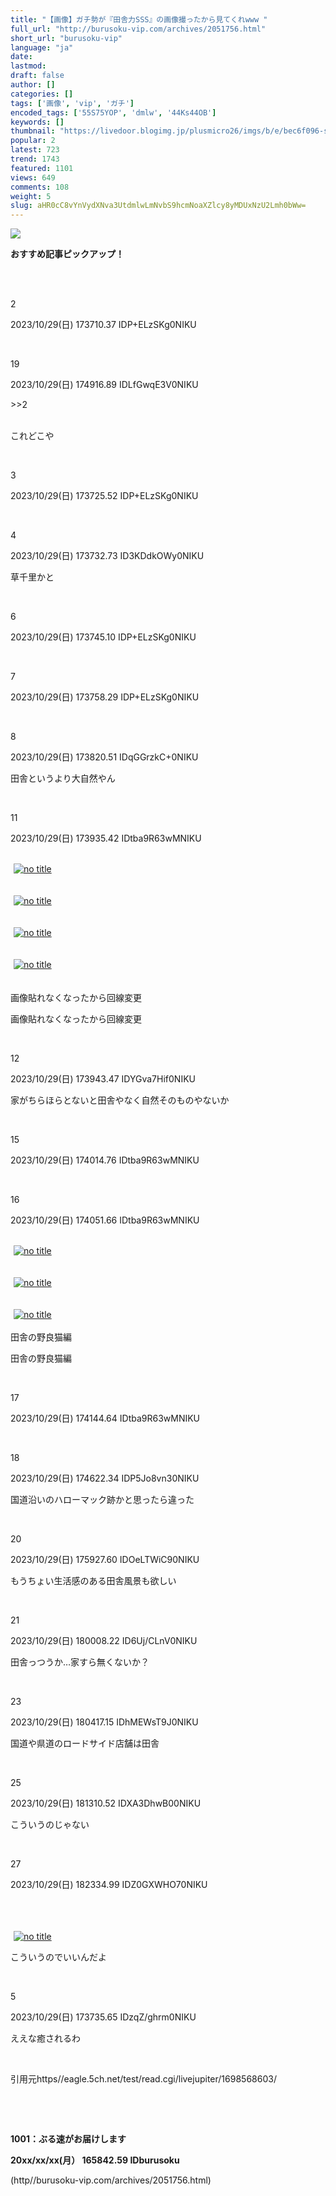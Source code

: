 ```yaml
---
title: "【画像】ガチ勢が『田舎力SSS』の画像撮ったから見てくれwww "
full_url: "http://burusoku-vip.com/archives/2051756.html"
short_url: "burusoku-vip"
language: "ja"
date: 
lastmod: 
draft: false
author: []
categories: []
tags: ['画像', 'vip', 'ガチ']
encoded_tags: ['55S75YOP', 'dmlw', '44Ks44OB']
keywords: []
thumbnail: "https://livedoor.blogimg.jp/plusmicro26/imgs/b/e/bec6f096-s.png"
popular: 2
latest: 723
trend: 1743
featured: 1101
views: 649
comments: 108
weight: 5
slug: aHR0cC8vYnVydXNva3UtdmlwLmNvbS9hcmNoaXZlcy8yMDUxNzU2Lmh0bWw=
---
```


![](https://livedoor.blogimg.jp/plusmicro26/imgs/b/e/bec6f096-s.png)

<div><p><b>おすすめ記事ピックアップ！</b></p> <p class='g-ad1'> </p> <p class='g-ad2'> </p> <p></p><br> <br><p>2 <p> 2023/10/29(日) 173710.37 IDP+ELzSKg0NIKU</p></p><br> <p>19 <p> 2023/10/29(日) 174916.89 IDLfGwqE3V0NIKU</p></p><p> <p class='anchor'>>>2</p> <br> これどこや </p><br> <p>3 <p> 2023/10/29(日) 173725.52 IDP+ELzSKg0NIKU</p></p><br> <p>4 <p> 2023/10/29(日) 173732.73 ID3KDdkOWy0NIKU</p></p><p> 草千里かと </p><br> <p>6 <p> 2023/10/29(日) 173745.10 IDP+ELzSKg0NIKU</p></p><br> <p>7 <p> 2023/10/29(日) 173758.29 IDP+ELzSKg0NIKU</p></p><br> <p>8 <p> 2023/10/29(日) 173820.51 IDqGGrzkC+0NIKU</p></p><p> 田舎というより大自然やん </p><br> <p>11 <p> 2023/10/29(日) 173935.42 IDtba9R63wMNIKU</p></p><br><a target='_blank' href='https//livedoor.blogimg.jp/plusmicro26/imgs/5/5/55dddc5a.jpg'><img hspace='5' border='0' class='image pict' alt='no title' src='https//livedoor.blogimg.jp/plusmicro26/imgs/5/5/55dddc5a-s.jpg'></a><br> <br> <br><a target='_blank' href='https//livedoor.blogimg.jp/plusmicro26/imgs/c/2/c21aee09.jpg'><img hspace='5' border='0' class='image pict' alt='no title' src='https//livedoor.blogimg.jp/plusmicro26/imgs/c/2/c21aee09-s.jpg'></a><br> <br> <br><a target='_blank' href='https//livedoor.blogimg.jp/plusmicro26/imgs/1/9/19d27d8b.jpg'><img hspace='5' border='0' class='image pict' alt='no title' src='https//livedoor.blogimg.jp/plusmicro26/imgs/1/9/19d27d8b-s.jpg'></a><br> <br> <br><a target='_blank' href='https//livedoor.blogimg.jp/plusmicro26/imgs/2/e/2e63e108.jpg'><img hspace='5' border='0' class='image pict' alt='no title' src='https//livedoor.blogimg.jp/plusmicro26/imgs/2/e/2e63e108-s.jpg'></a><br> <br> <br> 画像貼れなくなったから回線変更 <p>画像貼れなくなったから回線変更</p><br> <p>12 <p> 2023/10/29(日) 173943.47 IDYGva7Hif0NIKU</p></p><p> 家がちらほらとないと田舎やなく自然そのものやないか </p><br> <p>15 <p> 2023/10/29(日) 174014.76 IDtba9R63wMNIKU</p></p><br> <p>16 <p> 2023/10/29(日) 174051.66 IDtba9R63wMNIKU</p></p><br><a target='_blank' href='https//livedoor.blogimg.jp/plusmicro26/imgs/e/6/e690f800.jpg'><img hspace='5' border='0' class='image pict' alt='no title' src='https//livedoor.blogimg.jp/plusmicro26/imgs/e/6/e690f800-s.jpg'></a><br> <br> <br><a target='_blank' href='https//livedoor.blogimg.jp/plusmicro26/imgs/7/4/74c69f5f.jpg'><img hspace='5' border='0' class='image pict' alt='no title' src='https//livedoor.blogimg.jp/plusmicro26/imgs/7/4/74c69f5f-s.jpg'></a><br> <br> <br><a target='_blank' href='https//livedoor.blogimg.jp/plusmicro26/imgs/9/5/95d18b97.jpg'><img hspace='5' border='0' class='image pict' alt='no title' src='https//livedoor.blogimg.jp/plusmicro26/imgs/9/5/95d18b97-s.jpg'></a><br> <br> 田舎の野良猫編 <p>田舎の野良猫編</p><br> <p>17 <p> 2023/10/29(日) 174144.64 IDtba9R63wMNIKU</p></p><br> <p>18 <p> 2023/10/29(日) 174622.34 IDP5Jo8vn30NIKU</p></p><p> 国道沿いのハローマック跡かと思ったら違った </p><br> <p>20 <p> 2023/10/29(日) 175927.60 IDOeLTWiC90NIKU</p></p><p> もうちょい生活感のある田舎風景も欲しい </p><br> <p>21 <p> 2023/10/29(日) 180008.22 ID6Uj/CLnV0NIKU</p></p><p> 田舎っつうか…家すら無くないか？ </p><br> <p>23 <p> 2023/10/29(日) 180417.15 IDhMEWsT9J0NIKU</p></p><p> 国道や県道のロードサイド店舗は田舎 </p><br> <p>25 <p> 2023/10/29(日) 181310.52 IDXA3DhwB00NIKU</p></p><p> こういうのじゃない </p><br> <p>27 <p> 2023/10/29(日) 182334.99 IDZ0GXWHO70NIKU</p></p><br> <br> <br><a target='_blank' href='https//livedoor.blogimg.jp/plusmicro26/imgs/b/c/bc28e8c1.jpg'><img hspace='5' border='0' class='image pict' alt='no title' src='https//livedoor.blogimg.jp/plusmicro26/imgs/b/c/bc28e8c1-s.jpg'></a><br> <p>こういうのでいいんだよ</p><br> <p>5 <p> 2023/10/29(日) 173735.65 IDzqZ/ghrm0NIKU</p></p><p> ええな癒されるわ </p><br> <p>引用元https//eagle.5ch.net/test/read.cgi/livejupiter/1698568603/</p> <br> <p id='csw_block'></p> <p id='divSP1'> </p> <br><p><b>1001：ぶる速がお届けします <p> 20xx/xx/xx(月） 165842.59 IDburusoku</p></b></p> <p class='g-ad1'> </p> <p class='g-ad2'> </p> <p id='divSP'> </p> </div>

(http//burusoku-vip.com/archives/2051756.html)
